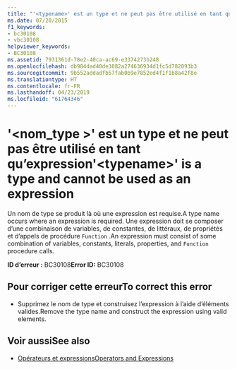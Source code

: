 ```yaml
---
title: "'<typename>' est un type et ne peut pas être utilisé en tant qu'expression"
ms.date: 07/20/2015
f1_keywords:
- bc30108
- vbc30108
helpviewer_keywords:
- BC30108
ms.assetid: 7931361d-78e2-40ca-ac69-e3374273b248
ms.openlocfilehash: db984dad40de3082a274636934d1fc5d782093b3
ms.sourcegitcommit: 9b552addadfb57fab0b9e7852ed4f1f1b8a42f8e
ms.translationtype: HT
ms.contentlocale: fr-FR
ms.lasthandoff: 04/23/2019
ms.locfileid: "61764346"
---
```

# <a name="typename-is-a-type-and-cannot-be-used-as-an-expression"></a><span data-ttu-id="924b4-102">'\<nom_type >' est un type et ne peut pas être utilisé en tant qu’expression</span><span class="sxs-lookup"><span data-stu-id="924b4-102">'\<typename>' is a type and cannot be used as an expression</span></span>
<span data-ttu-id="924b4-103">Un nom de type se produit là où une expression est requise.</span><span class="sxs-lookup"><span data-stu-id="924b4-103">A type name occurs where an expression is required.</span></span> <span data-ttu-id="924b4-104">Une expression doit se composer d’une combinaison de variables, de constantes, de littéraux, de propriétés et d’appels de procédure `Function` .</span><span class="sxs-lookup"><span data-stu-id="924b4-104">An expression must consist of some combination of variables, constants, literals, properties, and `Function` procedure calls.</span></span>  
  
 <span data-ttu-id="924b4-105">**ID d’erreur :** BC30108</span><span class="sxs-lookup"><span data-stu-id="924b4-105">**Error ID:** BC30108</span></span>  
  
## <a name="to-correct-this-error"></a><span data-ttu-id="924b4-106">Pour corriger cette erreur</span><span class="sxs-lookup"><span data-stu-id="924b4-106">To correct this error</span></span>  
  
- <span data-ttu-id="924b4-107">Supprimez le nom de type et construisez l’expression à l’aide d’éléments valides.</span><span class="sxs-lookup"><span data-stu-id="924b4-107">Remove the type name and construct the expression using valid elements.</span></span>  
  
## <a name="see-also"></a><span data-ttu-id="924b4-108">Voir aussi</span><span class="sxs-lookup"><span data-stu-id="924b4-108">See also</span></span>

- [<span data-ttu-id="924b4-109">Opérateurs et expressions</span><span class="sxs-lookup"><span data-stu-id="924b4-109">Operators and Expressions</span></span>](../../../visual-basic/programming-guide/language-features/operators-and-expressions/index.md)
